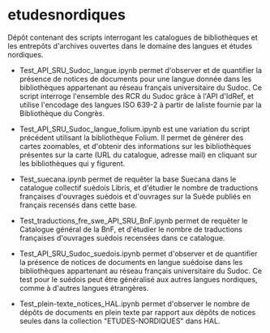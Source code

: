 # etudesnordiques
Dépôt contenant des scripts interrogant les catalogues de bibliothèques et les entrepôts d'archives ouvertes dans le domaine des langues et études nordiques.

* Test_API_SRU_Sudoc_langue.ipynb permet d'observer et de quantifier la présence de notices de documents pour une langue donnée dans les bibliothèques appartenant au réseau français universitaire du Sudoc. Ce script interroge l'ensemble des RCR du Sudoc grâce à l'API d'IdRef, et utilise l'encodage des langues ISO 639-2 à partir de laliste fournie par la Bibliothèque du Congrès.

* Test_API_SRU_Sudoc_langue_folium.ipynb est une variation du script précédent utilisant la bibliothèque Folium. Il permet de générer des cartes zoomables, et d'obtenir des informations sur les bibliothèques présentes sur la carte (URL du catalogue, adresse mail) en cliquant sur les bibliothèques qui y figurent.

* Test_suecana.ipynb permet de requêter la base Suecana dans le catalogue collectif suédois Libris, et d'étudier le nombre de traductions françaises d'ouvrages suédois et d'ouvrages sur la Suède publiés en français recensés dans cette base.

* Test_traductions_fre_swe_API_SRU_BnF.ipynb permet de requêter le Catalogue général de la BnF, et d'étudier le nombre de traductions françaises d'ouvrages suédois recensées dans ce catalogue.

* Test_API_SRU_Sudoc_suedois.ipynb permet d'observer et de quantifier la présence de notices de documents en langue suédoise dans les bibliothèques appartenant au réseau français universitaire du Sudoc. Ce test pour le suédois peut être généralisé aux autres langues nordiques, comme à d'autres langues étrangères. 

* Test_plein-texte_notices_HAL.ipynb permet d'observer le nombre de dépôts de documents en plein texte par rapport aux dépôts de notices seules dans la collection "ETUDES-NORDIQUES" dans HAL.
